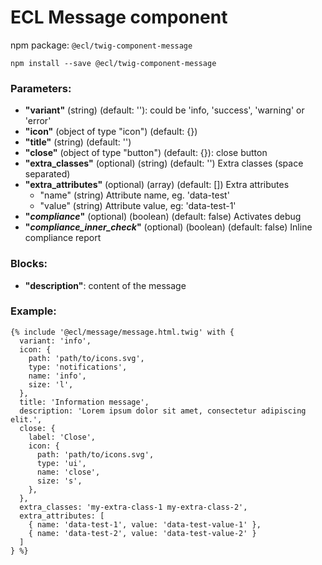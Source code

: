 # ECL Message component

npm package: `@ecl/twig-component-message`

```shell
npm install --save @ecl/twig-component-message
```

### Parameters:

- **"variant"** (string) (default: ''): could be 'info, 'success', 'warning' or 'error'
- **"icon"** (object of type "icon") (default: {})
- **"title"** (string) (default: '')
- **"close"** (object of type "button") (default: {}): close button
- **"extra_classes"** (optional) (string) (default: '') Extra classes (space separated)
- **"extra_attributes"** (optional) (array) (default: []) Extra attributes
  - "name" (string) Attribute name, eg. 'data-test'
  - "value" (string) Attribute value, eg: 'data-test-1'
- **"_compliance_"** (optional) (boolean) (default: false) Activates debug
- **"_compliance_inner_check_"** (optional) (boolean) (default: false) Inline compliance report

### Blocks:

- **"description"**: content of the message

### Example:

<!-- prettier-ignore -->
```twig
{% include '@ecl/message/message.html.twig' with { 
  variant: 'info', 
  icon: { 
    path: 'path/to/icons.svg', 
    type: 'notifications', 
    name: 'info', 
    size: 'l', 
  }, 
  title: 'Information message', 
  description: 'Lorem ipsum dolor sit amet, consectetur adipiscing elit.', 
  close: { 
    label: 'Close', 
    icon: { 
      path: 'path/to/icons.svg', 
      type: 'ui', 
      name: 'close', 
      size: 's', 
    }, 
  }, 
  extra_classes: 'my-extra-class-1 my-extra-class-2', 
  extra_attributes: [ 
    { name: 'data-test-1', value: 'data-test-value-1' }, 
    { name: 'data-test-2', value: 'data-test-value-2' } 
  ] 
} %}
```
